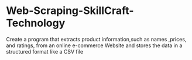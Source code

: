 # Web-Scraping-SkillCraft-Technology
Create a program that extracts product information,such as names ,prices, and ratings, from an online e-commerce Website and stores the data in a structured format like a CSV file
